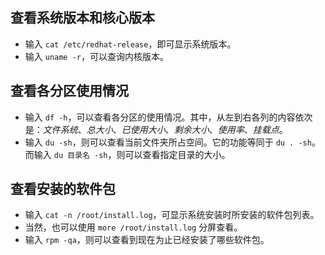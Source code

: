 ## 查看系统版本和核心版本

* 输入 `cat /etc/redhat-release`，即可显示系统版本。
* 输入 `uname -r`，可以查询内核版本。

## 查看各分区使用情况

* 输入 `df -h`，可以查看各分区的使用情况。其中，从左到右各列的内容依次是：_文件系统_、_总大小_、_已使用大小_、_剩余大小_、_使用率_、_挂载点_。
* 输入 `du -sh`，则可以查看当前文件夹所占空间。它的功能等同于 `du . -sh`。而输入 `du 目录名 -sh`，则可以查看指定目录的大小。

## 查看安装的软件包

* 输入 `cat -n /root/install.log`，可显示系统安装时所安装的软件包列表。
* 当然，也可以使用 `more /root/install.log` 分屏查看。
* 输入 `rpm -qa`，则可以查看到现在为止已经安装了哪些软件包。
